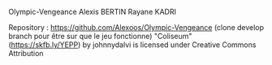 Olympic-Vengeance
Alexis BERTIN
Rayane KADRI

Repository : https://github.com/Alexoos/Olympic-Vengeance (clone develop branch pour être sur que le jeu fonctionne)
"Coliseum" (https://skfb.ly/YEPP) by johnnydalvi is licensed under Creative Commons Attribution 
